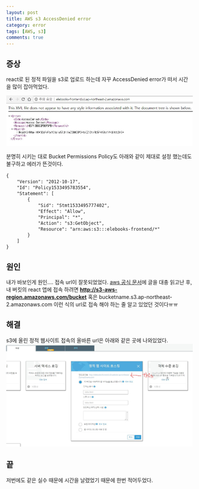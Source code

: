 ```yaml
---
layout: post
title: AWS s3 AccessDenied error
category: error
tags: [AWS, s3]
comments: true
---
```


##  증상
react로 된 정적 파일을 s3로 업로드 하는데 자꾸 AccessDenied error가 떠서 시간을 많이 잡아먹었다.

![s3 error](/public/img/s3error/s3error.JPG)

분명히 시키는 대로 Bucket Permissions Policy도 아래와 같이 제대로 설정 했는데도 불구하고 에러가 뜬것이다.
```
{
    "Version": "2012-10-17",
    "Id": "Policy1533495783554",
    "Statement": [
        {
            "Sid": "Stmt1533495777402",
            "Effect": "Allow",
            "Principal": "*",
            "Action": "s3:GetObject",
            "Resource": "arn:aws:s3:::elebooks-frontend/*"
        }
    ]
}
```
## 원인
내가 바보인게 원인.... 접속 url이 잘못되었었다. [aws 공식 문서](https://docs.aws.amazon.com/ko_kr/AmazonS3/latest/dev/UsingBucket.html)에 글을 대충 읽고난 후, 내 버킷의 react 앱에 접속 하려면 **http://s3-aws-region.amazonaws.com/bucket** 혹은 bucketname.s3.ap-northeast-2.amazonaws.com 이런 식의 url로 접속 해야 하는 줄 알고 있었던 것이다ㅠㅠ

## 해결
s3에 올린 정적 웹사이트 접속의 올바른 url은 아래와 같은 곳에 나와있었다.
![solution](/public/img/s3error/sol.JPG)

## 끝
저번에도 같은 실수 때문에 시간을 날렸었기 때문에 한번 적어두었다.

